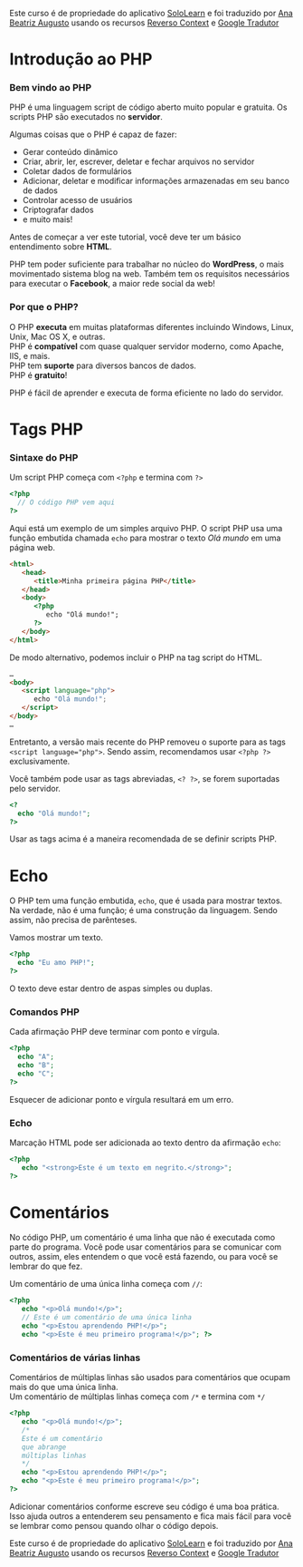 Este curso é de propriedade do aplicativo [SoloLearn](https://play.google.com/store/apps/details?id=com.sololearn) e foi traduzido por [Ana Beatriz Augusto](https://www.linkedin.com/in/anabeatrizz) usando os recursos [Reverso Context](https://context.reverso.net/translation/) e [Google Tradutor](https://translate.google.com.br/?hl=pt-BR)

# Introdução ao PHP
### Bem vindo ao PHP
PHP é uma linguagem script de código aberto muito popular e gratuita. Os scripts PHP são executados no __servidor__.

Algumas coisas que o PHP é capaz de fazer:
* Gerar conteúdo dinâmico
* Criar, abrir, ler, escrever, deletar e fechar arquivos no servidor
* Coletar dados de formulários
* Adicionar, deletar e modificar informações armazenadas em seu banco de dados
* Controlar acesso de usuários
* Criptografar dados
* e muito mais!

Antes de começar a ver este tutorial, você deve ter um básico entendimento sobre __HTML__.

PHP tem poder suficiente para trabalhar no núcleo do __WordPress__, o mais movimentado sistema blog na web. Também tem os requisitos necessários para executar o __Facebook__, a maior rede social da web!
### Por que o PHP?
O PHP __executa__ em muitas plataformas diferentes incluindo Windows, Linux, Unix, Mac OS X, e outras.<br>PHP é __compatível__ com quase qualquer servidor moderno, como Apache, IIS, e mais.<br>PHP tem __suporte__ para diversos bancos de dados.<br>PHP é __gratuito__!

PHP é fácil de aprender e executa de forma eficiente no lado do servidor.
# Tags PHP
### Sintaxe do PHP
Um script PHP começa com `<?php` e termina com `?>`
```php
<?php
  // O código PHP vem aqui
?>
```
Aqui está um exemplo de um simples arquivo PHP. O script PHP usa uma função embutida chamada `echo` para mostrar o texto *Olá mundo* em uma página web.
```html
<html>
   <head>
      <title>Minha primeira página PHP</title>
   </head>
   <body>
      <?php
         echo "Olá mundo!";
      ?>
   </body>
</html>
```
De modo alternativo, podemos incluir o PHP na tag script do HTML.
```html
…
<body>
   <script language="php">
      echo "Olá mundo!";
   </script>
</body>
…
```
Entretanto, a versão mais recente do PHP removeu o suporte para as tags `<script language="php">`. Sendo assim, recomendamos usar `<?php ?>` exclusivamente.

Você também pode usar as tags abreviadas, `<? ?>`, se forem suportadas pelo servidor.
```php
<?
  echo "Olá mundo!";
?>
```
Usar as tags acima é a maneira recomendada de se definir scripts PHP.
# Echo
O PHP tem uma função embutida, `echo`, que é usada para mostrar textos.
Na verdade, não é uma função; é uma construção da linguagem. Sendo assim, não precisa de parênteses.

Vamos mostrar um texto.
```php
<?php
  echo "Eu amo PHP!";
?>
```
O texto deve estar dentro de aspas simples ou duplas.
### Comandos PHP
Cada afirmação PHP deve terminar com ponto e vírgula.
```php
<?php
  echo "A";
  echo "B";
  echo "C";
?>
```
Esquecer de adicionar ponto e vírgula resultará em um erro.
### Echo
Marcação HTML pode ser adicionada ao texto dentro da afirmação `echo`:
```php
<?php
   echo "<strong>Este é um texto em negrito.</strong>";
?>
```
# Comentários
No código PHP, um comentário é uma linha que não é executada como parte do programa. Você pode usar comentários para se comunicar com outros, assim, eles entendem o que você está fazendo, ou para você se lembrar do que fez.

Um comentário de uma única linha começa com `//`:
```php
<?php
   echo "<p>Olá mundo!</p>";
   // Este é um comentário de uma única linha
   echo "<p>Estou aprendendo PHP!</p>";
   echo "<p>Este é meu primeiro programa!</p>"; ?>
```
### Comentários de várias linhas
Comentários de múltiplas linhas são usados para comentários que
ocupam mais do que uma única linha.<br>Um comentário de múltiplas linhas começa com `/*` e termina com `*/`
```php
<?php
   echo "<p>Olá mundo!</p>";
   /*
   Este é um comentário
   que abrange
   múltiplas linhas
   */
   echo "<p>Estou aprendendo PHP!</p>";
   echo "<p>Este é meu primeiro programa!</p>";
?>
```

Adicionar comentários conforme escreve seu código é uma boa prática. Isso ajuda outros a entenderem seu pensamento e fica mais fácil para você se lembrar como pensou quando olhar o código depois.

Este curso é de propriedade do aplicativo [SoloLearn](https://play.google.com/store/apps/details?id=com.sololearn) e foi traduzido por [Ana Beatriz Augusto](https://www.linkedin.com/in/anabeatrizz) usando os recursos [Reverso Context](https://context.reverso.net/translation/) e [Google Tradutor](https://translate.google.com.br/?hl=pt-BR)
